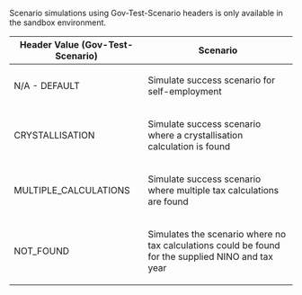 <p>Scenario simulations using Gov-Test-Scenario headers is only available in the sandbox environment.</p>
<table>
    <thead>
        <tr>
            <th>Header Value (Gov-Test-Scenario)</th>
            <th>Scenario</th>
        </tr>
    </thead>
    <tbody> 
        <tr>
            <td><p>N/A - DEFAULT</p></td>
            <td><p>Simulate success scenario for self-employment</p></td>
        </tr>
        <tr>
            <td><p>CRYSTALLISATION</p></td>
            <td><p>Simulate success scenario where a crystallisation calculation is found</p></td>
        </tr>
        <tr>
            <td><p>MULTIPLE_CALCULATIONS</p></td>
            <td><p>Simulate success scenario where multiple tax calculations are found</p></td>
        </tr>
        <tr>
            <td><p>NOT_FOUND</p></td>
            <td><p>Simulates the scenario where no tax calculations could be found for the supplied NINO and tax year</p></td>
        </tr>                               
    </tbody>
</table>